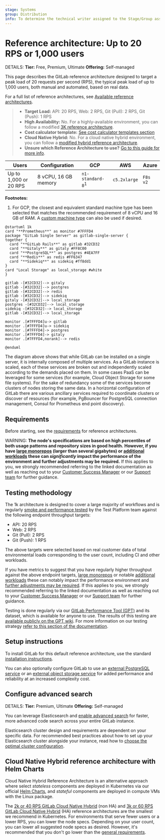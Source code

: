 ```yaml
---
stage: Systems
group: Distribution
info: To determine the technical writer assigned to the Stage/Group associated with this page, see https://handbook.gitlab.com/handbook/product/ux/technical-writing/#assignments
---
```


# Reference architecture: Up to 20 RPS or 1,000 users

DETAILS:
**Tier:** Free, Premium, Ultimate
**Offering:** Self-managed

This page describes the GitLab reference architecture designed to target a peak load of 20 requests per second (RPS), the typical peak load of up to 1,000 users, both manual and automated, based on real data.

For a full list of reference architectures, see
[Available reference architectures](index.md#available-reference-architectures).

> - **Target Load:** API: 20 RPS, Web: 2 RPS, Git (Pull): 2 RPS, Git (Push): 1 RPS
> - **High Availability:** No. For a highly-available environment, you can
>   follow a modified [3K reference architecture](3k_users.md#supported-modifications-for-lower-user-counts-ha).
> - **Cost calculator template:** [See cost calculator templates section](index.md#cost-calculator-templates)
> - **Cloud Native Hybrid:** No. For a cloud native hybrid environment, you
>   can follow a [modified hybrid reference architecture](#cloud-native-hybrid-reference-architecture-with-helm-charts).
> - **Unsure which Reference Architecture to use?** [Go to this guide for more info](index.md#deciding-which-architecture-to-start-with).

| Users        | Configuration        | GCP            | AWS          | Azure    |
|--------------|----------------------|----------------|--------------|----------|
| Up to 1,000 or 20 RPS | 8 vCPU, 16 GB memory | `n1-standard-8`<sup>1</sup> | `c5.2xlarge` | `F8s v2` |

**Footnotes:**

<!-- Disable ordered list rule https://github.com/DavidAnson/markdownlint/blob/main/doc/Rules.md#md029---ordered-list-item-prefix -->
<!-- markdownlint-disable MD029 -->
1. For GCP, the closest and equivalent standard machine type has been selected that matches the recommended requirement of 8 vCPU and 16 GB of RAM. A [custom machine type](https://cloud.google.com/compute/docs/instances/creating-instance-with-custom-machine-type) can also be used if desired.
<!-- markdownlint-enable MD029 -->

```plantuml
@startuml 1k
card "**Prometheus**" as monitor #7FFFD4
package "GitLab Single Server" as gitlab-single-server {
together {
  card "**GitLab Rails**" as gitlab #32CD32
  card "**Gitaly**" as gitaly #FF8C00
  card "**PostgreSQL**" as postgres #4EA7FF
  card "**Redis**" as redis #FF6347
  card "**Sidekiq**" as sidekiq #ff8dd1
}
card "Local Storage" as local_storage #white
}

gitlab -[#32CD32]--> gitaly
gitlab -[#32CD32]--> postgres
gitlab -[#32CD32]--> redis
gitlab -[#32CD32]--> sidekiq
gitaly -[#32CD32]--> local_storage
postgres -[#32CD32]--> local_storage
sidekiq -[#32CD32]--> local_storage
gitlab -[#32CD32]--> local_storage

monitor .[#7FFFD4]u-> gitlab
monitor .[#7FFFD4]u-> sidekiq
monitor .[#7FFFD4]-> postgres
monitor .[#7FFFD4]-> gitaly
monitor .[#7FFFD4,norank]--> redis

@enduml
```

The diagram above shows that while GitLab can be installed on a single server, it is internally composed of multiple services. As a GitLab instance is scaled, each of these services are broken out and independently scaled according to the demands placed on them. In some cases PaaS can be leveraged for some services (for example, Cloud Object Storage for some file systems). For the sake of redundancy some of the services become clusters of nodes storing the same data. In a horizontal configuration of GitLab there are various ancillary services required to coordinate clusters or discover of resources (for example, PgBouncer for PostgreSQL connection management, Consul for Prometheus end point discovery).

## Requirements

Before starting, see the [requirements](index.md#requirements) for reference architectures.

WARNING:
**The node's specifications are based on high percentiles of both usage patterns and repository sizes in good health.**
**However, if you have [large monorepos](index.md#large-monorepos) (larger than several gigabytes) or [additional workloads](index.md#additional-workloads) these can *significantly* impact the performance of the environment and further adjustments may be required.**
If this applies to you, we strongly recommended referring to the linked documentation as well as reaching out to your [Customer Success Manager](https://handbook.gitlab.com/job-families/sales/customer-success-management/) or our [Support team](https://about.gitlab.com/support/) for further guidance.

## Testing methodology

The 1k architecture is designed to cover a large majority of workflows and is regularly
[smoke and performance tested](index.md#validation-and-test-results) by the Test Platform team
against the following endpoint throughput targets:

- API: 20 RPS
- Web: 2 RPS
- Git (Pull): 2 RPS
- Git (Push): 1 RPS

The above targets were selected based on real customer data of total environmental loads corresponding to the user count,
including CI and other workloads.

If you have metrics to suggest that you have regularly higher throughput against the above endpoint targets, [large monorepos](index.md#large-monorepos)
or notable [additional workloads](index.md#additional-workloads) these can notably impact the performance environment and [further adjustments may be required](index.md#scaling-an-environment).
If this applies to you, we strongly recommended referring to the linked documentation as well as reaching out to your [Customer Success Manager](https://handbook.gitlab.com/job-families/sales/customer-success-management/) or our [Support team](https://about.gitlab.com/support/) for further guidance.

Testing is done regularly via our [GitLab Performance Tool (GPT)](https://gitlab.com/gitlab-org/quality/performance) and its dataset, which is available for anyone to use.
The results of this testing are [available publicly on the GPT wiki](https://gitlab.com/gitlab-org/quality/performance/-/wikis/Benchmarks/Latest). For more information on our testing strategy [refer to this section of the documentation](index.md#validation-and-test-results).

## Setup instructions

To install GitLab for this default reference architecture, use the standard
[installation instructions](../../install/index.md).

You can also optionally configure GitLab to use an [external PostgreSQL service](../postgresql/external.md)
or an [external object storage service](../object_storage.md) for added
performance and reliability at an increased complexity cost.

## Configure advanced search

DETAILS:
**Tier:** Premium, Ultimate
**Offering:** Self-managed

You can leverage Elasticsearch and [enable advanced search](../../integration/advanced_search/elasticsearch.md)
for faster, more advanced code search across your entire GitLab instance.

Elasticsearch cluster design and requirements are dependent on your specific
data. For recommended best practices about how to set up your Elasticsearch
cluster alongside your instance, read how to
[choose the optimal cluster configuration](../../integration/advanced_search/elasticsearch.md#guidance-on-choosing-optimal-cluster-configuration).

## Cloud Native Hybrid reference architecture with Helm Charts

Cloud Native Hybrid Reference Architecture is an alternative approach where select _stateless_
components are deployed in Kubernetes via our official [Helm Charts](https://docs.gitlab.com/charts/),
and _stateful_ components are deployed in compute VMs with the Linux package.

The [2k or 40 RPS GitLab Cloud Native Hybrid](2k_users.md#cloud-native-hybrid-reference-architecture-with-helm-charts-alternative) (non HA) and [3k or 60 RPS GitLab Cloud Native Hybrid](3k_users.md#cloud-native-hybrid-reference-architecture-with-helm-charts-alternative) (HA) reference architectures are the smallest we recommend in Kubernetes.
For environments that serve fewer users or a lower RPS, you can lower the node specs. Depending on your user count, you can lower all suggested node specs as desired. However, it's recommended that you don't go lower than the [general requirements](../../install/requirements.md).
